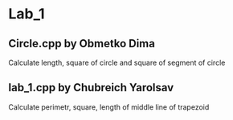 # Lab_1
## Circle.cpp by Obmetko Dima
Calculate length, square of circle and square of segment of circle
## lab_1.cpp by Chubreich Yarolsav
Calculate perimetr, square, length of middle line of trapezoid
